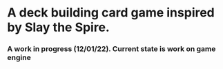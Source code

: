 # A deck building card game inspired by Slay the Spire. 
### A work in progress (12/01/22). Current state is work on game engine
